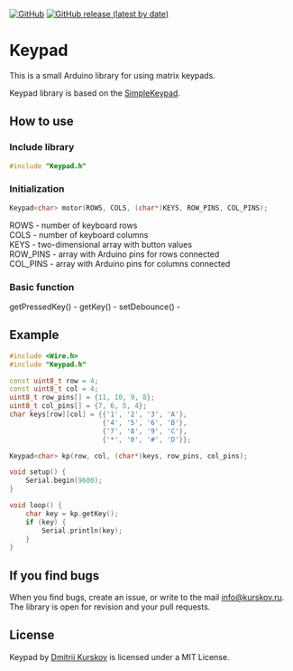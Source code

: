 [![GitHub](https://img.shields.io/github/license/kurskov/Arduino-Keypad)](https://github.com/kurskov/Arduino-Keypad/blob/main/LICENSE)
[![GitHub release (latest by date)](https://img.shields.io/github/v/release/kurskov/Arduino-Keypad)](https://github.com/kurskov/Arduino-Keypad/releases/latest)

# Keypad

This is a small Arduino library for using matrix keypads. 

Keypad library is based on the [SimpleKeypad](https://github.com/maximebohrer/SimpleKeypad).

## How to use

### Include library

```c++
#include "Keypad.h"
```

### Initialization

```c++
Keypad<char> motor(ROWS, COLS, (char*)KEYS, ROW_PINS, COL_PINS);
```

ROWS - number of keyboard rows  
COLS - number of keyboard columns  
KEYS - two-dimensional array with button values  
ROW_PINS - array with Arduino pins for rows connected  
COL_PINS - array with Arduino pins for columns connected  

### Basic function

<TYPE> getPressedKey() - 
<TYPE> getKey() - 
<TYPE> setDebounce() - 

## Example

```c++
#include <Wire.h>
#include "Keypad.h"

const uint8_t row = 4;
const uint8_t col = 4;
uint8_t row_pins[] = {11, 10, 9, 8};
uint8_t col_pins[] = {7, 6, 5, 4};
char keys[row][col] = {{'1', '2', '3', 'A'},
                       {'4', '5', '6', 'B'},
                       {'7', '8', '9', 'C'}, 
                       {'*', '0', '#', 'D'}};

Keypad<char> kp(row, col, (char*)keys, row_pins, col_pins);

void setup() {
    Serial.begin(9600);
}

void loop() {
    char key = kp.getKey();
    if (key) {
        Serial.println(key);
    }
}
```

## If you find bugs
When you find bugs, create an issue, or write to the mail info@kurskov.ru.  
The library is open for revision and your pull requests.

## License
Keypad by [Dmitrii Kurskov](https://kurskov.ru) is licensed under a MIT License.
